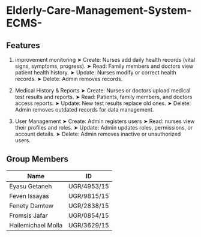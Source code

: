 # Elderly-Care-Management-System-ECMS-

## Features
1. improvement monitoring
➤ Create: Nurses add daily health records (vital signs, symptoms, progress).
➤ Read: Family members and doctors view patient health history.
➤ Update: Nurses modify or correct health records.
➤ Delete: Admin removes records.

2. Medical History & Reports
➤ Create: Nurses or doctors upload medical test results and reports.
➤ Read: Patients, family members, and doctors access reports.
➤ Update: New test results replace old ones.
➤ Delete: Admin removes outdated records for data management.

3. User Management
➤ Create: Admin registers users
➤ Read: nurses view their profiles and roles.
➤ Update: Admin updates roles, permissions, or account details.
➤ Delete: Admin removes inactive or unauthorized users.


## Group Members

| Name                     | ID           |
|--------------------------|-------------|
| Eyasu Getaneh           | UGR/4953/15  |
| Feven Issayas           | UGR/9815/15  |
| Fenety Damtew           | UGR/2838/15  |
| Fromsis Jafar           | UGR/0854/15  |
| Hailemichael Molla      | UGR/3629/15  |
